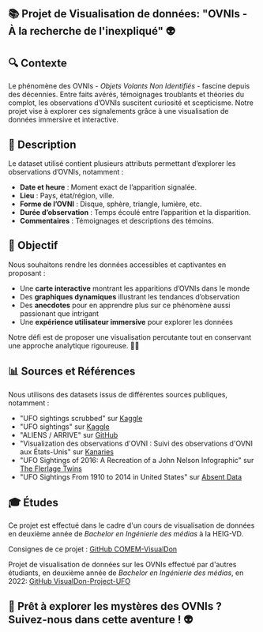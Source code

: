 ## 📚 Projet de Visualisation de données: "OVNIs - À la recherche de l'inexpliqué" 👽

## 🔍 Contexte
Le phénomène des OVNIs - *Objets Volants Non Identifiés* - fascine depuis des décennies. Entre faits avérés, témoignages troublants et théories du complot, les observations d’OVNIs suscitent curiosité et scepticisme. Notre projet vise à explorer ces signalements grâce à une visualisation de données immersive et interactive.

## 📰 Description
Le dataset utilisé contient plusieurs attributs permettant d’explorer les observations d’OVNIs, notamment :
- **Date et heure** : Moment exact de l’apparition signalée.
- **Lieu** : Pays, état/région, ville.
- **Forme de l’OVNI** : Disque, sphère, triangle, lumière, etc.
- **Durée d’observation** : Temps écoulé entre l’apparition et la disparition.
- **Commentaires** : Témoignages et descriptions des témoins.

## 🎯 Objectif
Nous souhaitons rendre les données accessibles et captivantes en proposant :
- Une **carte interactive** montrant les apparitions d’OVNIs dans le monde
- Des **graphiques dynamiques** illustrant les tendances d’observation
- Des **anecdotes** pour en apprendre plus sur ce phénomène aussi passionant que intrigant
- Une **expérience utilisateur immersive** pour explorer les données

Notre défi est de proposer une visualisation percutante tout en conservant une approche analytique rigoureuse. 🔭✨

## 📊 Sources et Références
Nous utilisons des datasets issus de différentes sources publiques, notamment :
- "UFO sightings scrubbed" sur [Kaggle](https://www.kaggle.com/datasets/akhil06022004/ufo-sightings-scrubbed)
- "UFO sightings" sur [Kaggle](https://www.kaggle.com/datasets/NUFORC/ufo-sightings)
- "ALIENS / ARRIVE" sur [GitHub](https://beitongt.github.io/Lab3/)
- "Visualization des observations d'OVNI : Suivi des observations d'OVNI aux États-Unis" sur [Kanaries](https://docs.kanaries.net/fr/gallery/scatterplot__heatmap/ufo-sightings)
- "UFO Sightings of 2016: A Recreation of a John Nelson Infographic" sur [The Flerlage Twins](https://www.flerlagetwins.com/2017/02/ufo-sightings-of-2016-recreation-of_99.html)
- "UFO Sightings From 1910 to 2014 in United States" sur [Absent Data](https://absentdata.com/tableau/ufo-sightings-1910-2014-united-states/)



## 🎓 Études
Ce projet est effectué dans le cadre d'un cours de visualisation de données en deuxième année de *Bachelor en Ingénierie des médias* à la HEIG-VD.

Consignes de ce projet : [GitHub COMEM-VisualDon](https://github.com/MediaComem/comem-visualdon/tree/main/projet)

Projet de visualisation de données sur les OVNIs effectué par d'autres étudiants, en deuxième année de *Bachelor en Ingénierie des médias*, en 2022: [GitHub VisualDon-Project-UFO](https://github.com/Meryl-D/VisualDon-Project-UFO)

## 🚀 Prêt à explorer les mystères des OVNIs ? Suivez-nous dans cette aventure ! 👽
